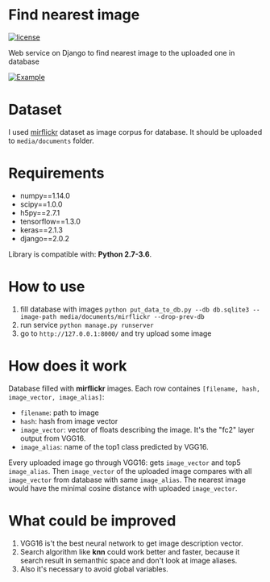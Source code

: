 # Find nearest image

[![license](https://img.shields.io/github/license/mashape/apistatus.svg?maxAge=2592000)](https://github.com/Donskov7/find_nearest_image/blob/master/LICENSE)

Web service on Django to find nearest image to the uploaded one in database

[![Example](https://img.youtube.com/vi/WrgNBYMUhQw/0.jpg)](https://www.youtube.com/watch?v=WrgNBYMUhQw)

# Dataset
I used [mirflickr](http://press.liacs.nl/mirflickr/#sec_download) dataset as image corpus for database.
It should be uploaded to `media/documents` folder.

# Requirements
- numpy==1.14.0
- scipy==1.0.0
- h5py==2.7.1
- tensorflow==1.3.0
- keras==2.1.3
- django==2.0.2

Library is compatible with: __Python 2.7-3.6__.

# How to use
1. fill database with images 
  `python put_data_to_db.py --db db.sqlite3 --image-path media/documents/mirflickr --drop-prev-db`
2. run service 
  `python manage.py runserver`
3. go to `http://127.0.0.1:8000/` and try upload some image

# How does it work
Database filled with **mirflickr** images. 
Each row containes `[filename, hash, image_vector, image_alias]`:
  - `filename`: path to image
  - `hash`: hash from image vector
  - `image_vector`: vector of floats describing the image. It's the "fc2" layer output from VGG16.
  - `image_alias`: name of the top1 class predicted by VGG16.

Every uploaded image go through VGG16: gets `image_vector` and top5 `image_alias`.
Then `image_vector` of the uploaded image compares with all `image_vector` from database with same `image_alias`.
The nearest image would have the minimal cosine distance with uploaded `image_vector`.

# What could be improved
1. VGG16 is't the best neural network to get image description vector.
2. Search algorithm like **knn** could work better and faster, because it search result in semanthic space and don't look at image aliases.
3. Also it's necessary to avoid global variables.
